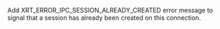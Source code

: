 Add XRT_ERROR_IPC_SESSION_ALREADY_CREATED error message to signal that a session
has already been created on this connection.
